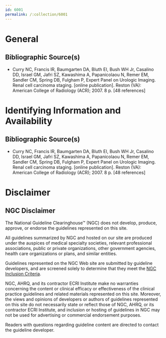 ```yaml
---
id: 6001
permalink: /:collection/6001
---
```


# General

## Bibliographic Source(s)

- Curry NC, Francis IR, Baumgarten DA, Bluth EI, Bush WH Jr, Casalino DD, Israel GM, Jafri SZ, Kawashima A, Papanicolaou N, Remer EM, Sandler CM, Spring DB, Fulgham P, Expert Panel on Urologic Imaging. Renal cell carcinoma staging. [online publication]. Reston (VA): American College of Radiology (ACR); 2007. 8 p. [48 references]

# Identifying Information and Availability

## Bibliographic Source(s)

- Curry NC, Francis IR, Baumgarten DA, Bluth EI, Bush WH Jr, Casalino DD, Israel GM, Jafri SZ, Kawashima A, Papanicolaou N, Remer EM, Sandler CM, Spring DB, Fulgham P, Expert Panel on Urologic Imaging. Renal cell carcinoma staging. [online publication]. Reston (VA): American College of Radiology (ACR); 2007. 8 p. [48 references]

# Disclaimer

## NGC Disclaimer

The National Guideline Clearinghouse™ (NGC) does not develop, produce, approve, or endorse the guidelines represented on this site.

All guidelines summarized by NGC and hosted on our site are produced under the auspices of medical specialty societies, relevant professional associations, public or private organizations, other government agencies, health care organizations or plans, and similar entities.

Guidelines represented on the NGC Web site are submitted by guideline developers, and are screened solely to determine that they meet the [NGC Inclusion Criteria](/help-and-about/summaries/inclusion-criteria).

NGC, AHRQ, and its contractor ECRI Institute make no warranties concerning the content or clinical efficacy or effectiveness of the clinical practice guidelines and related materials represented on this site. Moreover, the views and opinions of developers or authors of guidelines represented on this site do not necessarily state or reflect those of NGC, AHRQ, or its contractor ECRI Institute, and inclusion or hosting of guidelines in NGC may not be used for advertising or commercial endorsement purposes.

Readers with questions regarding guideline content are directed to contact the guideline developer.

